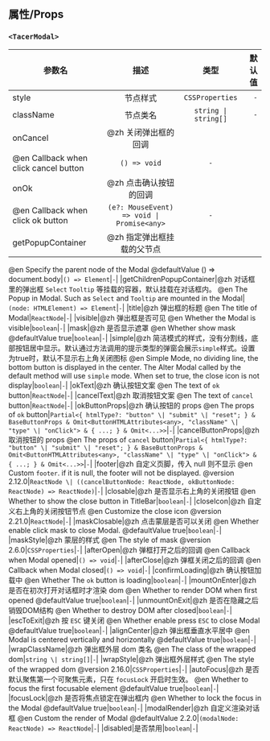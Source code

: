 ## 属性/Props


### `<TacerModal>`

|参数名|描述|类型|默认值|
|---|:---:|:---:|---:|
|style|节点样式|`CSSProperties`|`-`|
|className|节点类名|`string \| string[]`|`-`|
|onCancel|@zh 关闭弹出框的回调
@en Callback when click cancel button|`() => void`|`-`|
|onOk|@zh 点击确认按钮的回调
@en Callback when click ok button|`(e?: MouseEvent) => void \| Promise<any>`|`-`|
|getPopupContainer|@zh 指定弹出框挂载的父节点
@en Specify the parent node of the Modal
@defaultValue () => document.body|`() => Element`|`-`|
|getChildrenPopupContainer|@zh 对话框里的弹出框 `Select` `Tooltip` 等挂载的容器，默认挂载在对话框内。
@en The Popup in Modal. Such as `Select` and `Tooltip` are mounted in the Modal|`(node: HTMLElement) => Element`|`-`|
|title|@zh 弹出框的标题
@en The title of Modal|`ReactNode`|`-`|
|visible|@zh 弹出框是否可见
@en Whether the Modal is visible|`boolean`|`-`|
|mask|@zh 是否显示遮罩
@en Whether show mask
@defaultValue true|`boolean`|`-`|
|simple|@zh 简洁模式的样式，没有分割线，底部按钮居中显示。默认通过方法调用的提示类型的弹窗会展示`simple`样式。设置为true时，默认不显示右上角关闭图标
@en Simple Mode, no dividing line, the bottom button is displayed in the center.
The Alter Modal called by the default method will use `simple` mode. When set to true, the close icon is not display|`boolean`|`-`|
|okText|@zh 确认按钮文案
@en The text of `ok` button|`ReactNode`|`-`|
|cancelText|@zh 取消按钮文案
@en The text of `cancel` button|`ReactNode`|`-`|
|okButtonProps|@zh 确认按钮的 props
@en The props of `ok` button|`Partial<{ htmlType?: "button" \| "submit" \| "reset"; } & BaseButtonProps & Omit<ButtonHTMLAttributes<any>, "className" \| "type" \| "onClick"> & { ...; } & Omit<...>>`|`-`|
|cancelButtonProps|@zh 取消按钮的 props
@en The props of `cancel` button|`Partial<{ htmlType?: "button" \| "submit" \| "reset"; } & BaseButtonProps & Omit<ButtonHTMLAttributes<any>, "className" \| "type" \| "onClick"> & { ...; } & Omit<...>>`|`-`|
|footer|@zh 自定义页脚，传入 null 则不显示
@en Custom `footer`. if it is null, the footer will not be displayed.
@version 2.12.0|`ReactNode \| ((cancelButtonNode: ReactNode, okButtonNode: ReactNode) => ReactNode)`|`-`|
|closable|@zh 是否显示右上角的关闭按钮
@en Whether to show the close button in TitleBar|`boolean`|`-`|
|closeIcon|@zh 自定义右上角的关闭按钮节点
@en Customize the close icon
@version 2.21.0|`ReactNode`|`-`|
|maskClosable|@zh 点击蒙层是否可以关闭
@en Whether enable click mask to close Modal.
@defaultValue true|`boolean`|`-`|
|maskStyle|@zh 蒙层的样式
@en The style of mask
@version 2.6.0|`CSSProperties`|`-`|
|afterOpen|@zh 弹框打开之后的回调
@en Callback when Modal opened|`() => void`|`-`|
|afterClose|@zh 弹框关闭之后的回调
@en Callback when Modal closed|`() => void`|`-`|
|confirmLoading|@zh 确认按钮加载中
@en Whether The `ok` button is loading|`boolean`|`-`|
|mountOnEnter|@zh 是否在初次打开对话框时才渲染 dom
@en Whether to render DOM when first opened
@defaultValue true|`boolean`|`-`|
|unmountOnExit|@zh 是否在隐藏之后销毁DOM结构
@en Whether to destroy DOM after closed|`boolean`|`-`|
|escToExit|@zh 按 `ESC` 键关闭
@en Whether enable press `ESC` to close Modal
@defaultValue true|`boolean`|`-`|
|alignCenter|@zh 弹出框垂直水平居中
@en Modal is centered vertically and horizontally
@defaultValue true|`boolean`|`-`|
|wrapClassName|@zh 弹出框外层 dom 类名
@en The class of the wrapped dom|`string \| string[]`|`-`|
|wrapStyle|@zh 弹出框外层样式
@en The style of the wrapped dom
@version 2.16.0|`CSSProperties`|`-`|
|autoFocus|@zh 是否默认聚焦第一个可聚焦元素，只在 `focusLock` 开启时生效。
@en Whether to focus the first focusable element
@defaultValue true|`boolean`|`-`|
|focusLock|@zh 是否将焦点锁定在弹出框内
@en Whether to lock the focus in the Modal
@defaultValue true|`boolean`|`-`|
|modalRender|@zh 自定义渲染对话框
@en Custom the render of Modal
@defaultValue 2.2.0|`(modalNode: ReactNode) => ReactNode`|`-`|
|disabled|是否禁用|`boolean`|`-`|
  
